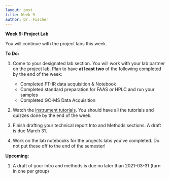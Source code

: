 ```yaml
---
layout: post
title: Week 9
author: Dr. Fischer
---
```


**Week 9: Project Lab**

You will continue with the project labs this week.

**To Do:**

1. Come to your designated lab section.  You will work with your lab partner on the project lab.  Plan to have **at least two** of the following completed by the end of the week:

    - Completed FT-IR data acquisition & Notebook
    - Completed standard preparation for FAAS *or* HPLC and run your samples
    - Completed GC-MS Data Acquisition

3. Watch the [instrument tutorials]({{site.url}}/instrument-tutorials).  You should have all the tutorials and quizzes done by the end of the week.

3. Finish drafting your technical report Into and Methods sections.  A draft is due March 31.

4. Work on the lab notebooks for the projects labs you've completed.  Do not put these off to the end of the semester!

**Upcoming:**

1. A draft of your intro and methods is due no later than 2021-03-31 (turn in one per group)
